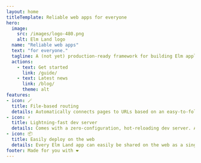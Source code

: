 ```yaml
---
layout: home
titleTemplate: Reliable web apps for everyone
hero:
  image: 
    src: /images/logo-480.png
    alt: Elm Land logo
  name: "Reliable web apps"
  text: "for everyone."
  tagline: A (not yet) production-ready framework for building Elm applications. Build your next app with confidence, step by step.
  actions: 
    - text: Get started
      link: /guide/
    - text: Latest news
      link: /blog/
      theme: alt
features:
- icon: 🪄
  title: File-based routing
  details: Automatically connects pages to URLs based on an easy-to-follow file naming convention. Add new features and let Elm Land wire up the rest.
- icon: ⚡️
  title: Lightning-fast dev server
  details: Comes with a zero-configuration, hot-reloading dev server. Access environment variables, easily interop with JS, add CSS files, and more!
- icon: 📦
  title: Easily deploy on the web
  details: Every Elm Land app can easily be shared on the web as a single-page application. Includes detailed guides for deploying with providers like Vercel and Netlify.
footer: Made for you with ❤️
---
```


<style>
  :root {
    --vp-home-hero-name-color: mediumseagreen;
  }
</style>
